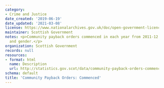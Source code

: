 ```yaml
---
category:
- Crime and Justice
date_created: '2019-06-19'
date_updated: '2021-03-08'
license: https://www.nationalarchives.gov.uk/doc/open-government-licence/version/3/
maintainer: Scottish Government
notes: <p>Community payback orders commenced in each year from 2011-12 by age group
  and gender.</p>
organization: Scottish Government
records: null
resources:
- format: html
  name: Description
  url: http://statistics.gov.scot/data/community-payback-orders-commenced
schema: default
title: 'Community Payback Orders: Commenced'
---
```

